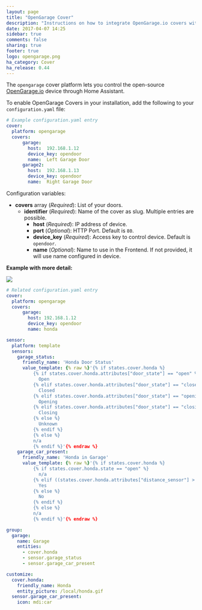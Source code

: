 ```yaml
---
layout: page
title: "OpenGarage Cover"
description: "Instructions on how to integrate OpenGarage.io covers within Home Assistant."
date: 2017-04-07 14:25
sidebar: true
comments: false
sharing: true
footer: true
logo: opengarage.png
ha_category: Cover
ha_release: 0.44
---
```


The `opengarage` cover platform lets you control the open-source [OpenGarage.io](https://opengarage.io/) device through Home Assistant.

To enable OpenGarage Covers in your installation, add the following to your `configuration.yaml` file:

```yaml
# Example configuration.yaml entry
cover:
  platform: opengarage
  covers:
      garage:
        host:  192.168.1.12
        device_key: opendoor
        name:  Left Garage Door
      garage2:
        host:  192.168.1.13
        device_key: opendoor
        name:  Right Garage Door
```

Configuration variables:

- **covers** array (*Required*): List of your doors.
  - **identifier**  (*Required*): Name of the cover as slug. Multiple entries are possible.
    - **host** (*Required*): IP address of device.
    - **port** (*Optional*): HTTP Port. Default is `80`.
    - **device_key** (*Required*): Access key to control device. Default is `opendoor`.
    - **name** (*Optional*): Name to use in the Frontend. If not provided, it will use name configured in device.

**Example with more detail:**
<p class='img'>
  <img src='{{site_root}}/images/components/opengarage/cover_opengarage_details.jpg' />
</p>

```yaml
# Related configuration.yaml entry
cover:
  platform: opengarage
  covers:
      garage:
        host: 192.168.1.12
        device_key: opendoor
        name: honda

sensor:
  platform: template
  sensors:
    garage_status:
      friendly_name: 'Honda Door Status'
      value_template: {% raw %}'{% if states.cover.honda %}
          {% if states.cover.honda.attributes["door_state"] == "open" %}
            Open
          {% elif states.cover.honda.attributes["door_state"] == "closed" %}
            Closed
          {% elif states.cover.honda.attributes["door_state"] == "opening" %}
            Opening
          {% elif states.cover.honda.attributes["door_state"] == "closing" %}
            Closing
          {% else %}
            Unknown
          {% endif %}
          {% else %}
          n/a
          {% endif %}'{% endraw %}
    garage_car_present:
      friendly_name: 'Honda in Garage'
      value_template: {% raw %}'{% if states.cover.honda %}
          {% if states.cover.honda.state == "open" %}
            n/a
          {% elif ((states.cover.honda.attributes["distance_sensor"] > 40) and (states.cover.honda.attributes["distance_sensor"] < 100)) %}
            Yes
          {% else %}
            No
          {% endif %}
          {% else %}
          n/a
          {% endif %}'{% endraw %}

group:
  garage:
    name: Garage
    entities:
      - cover.honda
      - sensor.garage_status
      - sensor.garage_car_present

customize:
  cover.honda:
    friendly_name: Honda
    entity_picture: /local/honda.gif
  sensor.garage_car_present:
    icon: mdi:car
```
